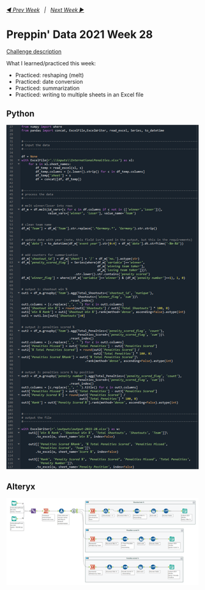 <h6><a href="..\preppin-data-2021-27\README.md">◀  Prev Week</a>&nbsp;&nbsp;&nbsp;|&nbsp;&nbsp;&nbsp;<a href="..\preppin-data-2021-29\README.md">Next Week  ▶</a></h6>

# Preppin' Data 2021 Week 28

[Challenge description](https://preppindata.blogspot.com/2021/07/2021-week-28-its-coming-rome.html)

What I learned/practiced this week:
* Practiced: reshaping (melt)
* Practiced: date conversion
* Practiced: summarization
* Practiced: writing to multiple sheets in an Excel file

## Python
<a href="preppin-data-2021-28.py">
<img src="img-python-code-2021-28.png?raw=true" alt="Python code">
</a>

## Alteryx
<a href="preppin-data-2021-28.yxzp">
<img src="img-alteryx-2021-28.png?raw=true" alt="Alteryx workflow">
</a>
